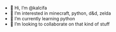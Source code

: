 - 👋 Hi, I’m @kalcifa
- 👀 I’m interested in minecraft, python, d&d, zelda
- 🌱 I’m currently learning python
- 💞️ I’m looking to collaborate on that kind of stuff

<!---
kalcifa/kalcifa is a ✨ special ✨ repository because its `README.md` (this file) appears on your GitHub profile.
You can click the Preview link to take a look at your changes.
--->
